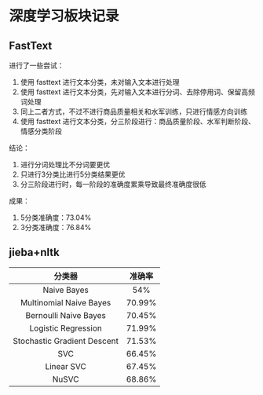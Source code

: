 # 深度学习板块记录



## FastText

进行了一些尝试：

1. 使用 fasttext 进行文本分类，未对输入文本进行处理
2. 使用 fasttext 进行文本分类，先对输入文本进行分词、去除停用词、保留高频词处理
3. 同上二者方式，不过不进行商品质量相关和水军训练，只进行情感方向训练
4. 使用 fasttext 进行文本分类，分三阶段进行：商品质量阶段、水军判断阶段、情感分类阶段



结论：

1. 进行分词处理比不分词要更优
2. 只进行3分类比进行5分类结果更优
3. 分三阶段进行时，每一阶段的准确度累乘导致最终准确度很低



成果：

1. 5分类准确度：73.04%
2. 3分类准确度：76.84%



## jieba+nltk

|                分类器                |  准确率   |
| :----------------------------------: | :-------: |
|         $\text{Naive Bayes}$         |  $54\%$   |
|   $\text{Multinomial Naive Bayes}$   | $70.99\%$ |
|    $\text{Bernoulli Naive Bayes}$    | $70.45\%$ |
|     $\text{Logistic Regression}$     | $71.99\%$ |
| $\text{Stochastic Gradient Descent}$ | $71.53\%$ |
|             $\text{SVC}$             | $66.45\%$ |
|         $\text{Linear SVC}$          | $67.45\%$ |
|            $\text{NuSVC}$            | $68.86\%$ |

